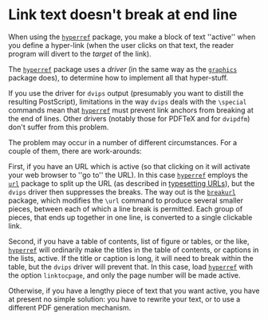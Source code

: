 # Link text doesn't break at end line

When using the [`hyperref`](http://ctan.org/pkg/hyperref) package, you make a block of text
''active'' when you define a hyper-link (when the user clicks on
that text, the reader program will divert to the _target_ of the
link).

The [`hyperref`](http://ctan.org/pkg/hyperref) package uses a _driver_ (in the same way
as the [`graphics`](http://ctan.org/pkg/graphics) package does), to determine how to implement
all that hyper-stuff.

If you use the driver for `dvips` output (presumably you want
to distill the resulting PostScript), limitations in the way `dvips`
deals with the `\special` commands mean that [`hyperref`](http://ctan.org/pkg/hyperref)
must prevent link anchors from breaking at the end of lines.  Other
drivers (notably those for PDFTeX and for `dvipdfm`) don't
suffer from this problem.

The problem may occur in a number of different circumstances.  For a
couple of them, there are work-arounds:

First, if you have an URL which is active (so that clicking on
it will activate your web browser to ''go to'' the URL).  In
this case [`hyperref`](http://ctan.org/pkg/hyperref) employs the [`url`](http://ctan.org/pkg/url) package to
split up the URL (as described in 
[typesetting URLs](./FAQ-setURL.html)), but the
`dvips` driver then suppresses the breaks.  The way out is
the [`breakurl`](http://ctan.org/pkg/breakurl) package, which modifies the `\url` command
to produce several smaller pieces, between each of which a line break
is permitted.  Each group of pieces, that ends up together in one
line, is converted to a single clickable link.

Second, if you have a table of contents, list of figure or tables, or
the like, [`hyperref`](http://ctan.org/pkg/hyperref) will ordinarily make the titles in the
table of contents, or captions in the lists, active.  If the title or
caption is long, it will need to break within the table, but the
`dvips` driver will prevent that.  In this case, load
[`hyperref`](http://ctan.org/pkg/hyperref) with the option `linktocpage`, and only
the page number will be made active.

Otherwise, if you have a lengthy piece of text that you want active,
you have at present no simple solution: you have to rewrite your text,
or to use a different PDF generation mechanism.

